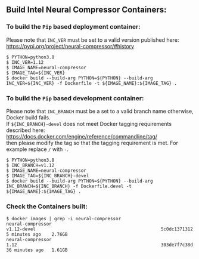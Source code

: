 ## Build Intel Neural Compressor Containers:

### To build the `Pip` based deployment container:
Please note that `INC_VER` must be set to a valid version published here:  
https://pypi.org/project/neural-compressor/#history

```console
$ PYTHON=python3.8
$ INC_VER=1.12
$ IMAGE_NAME=neural-compressor
$ IMAGE_TAG=${INC_VER}
$ docker build --build-arg PYTHON=${PYTHON} --build-arg INC_VER=${INC_VER} -f Dockerfile -t ${IMAGE_NAME}:${IMAGE_TAG} .
```

###  To build the `Pip` based development container:
Please note that `INC_BRANCH` must be a set to a valid branch name otherwise, Docker build fails.  
If `${INC_BRANCH}-devel` does not meet Docker tagging requirements described here:  
https://docs.docker.com/engine/reference/commandline/tag/  
then please modify the tag so that the tagging requirement is met. For example replace `/` with `-`.  

```console
$ PYTHON=python3.8
$ INC_BRANCH=v1.12
$ IMAGE_NAME=neural-compressor
$ IMAGE_TAG=${INC_BRANCH}-devel
$ docker build --build-arg PYTHON=${PYTHON} --build-arg INC_BRANCH=${INC_BRANCH} -f Dockerfile.devel -t ${IMAGE_NAME}:${IMAGE_TAG} .
```

### Check the Containers built:
```console
$ docker images | grep -i neural-compressor
neural-compressor                                                                           v1.12-devel                                               5c0dc1371312   5 minutes ago    2.76GB
neural-compressor                                                                           1.12                                                      303de7f7c38d   36 minutes ago   1.61GB
```
